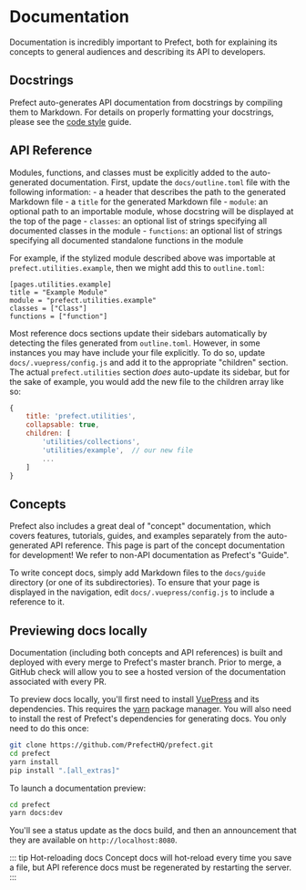 # Documentation

Documentation is incredibly important to Prefect, both for explaining its concepts to general audiences and describing its API to developers.

## Docstrings

Prefect auto-generates API documentation from docstrings by compiling them to Markdown. For details on properly formatting your docstrings, please see the [code style](./style.md#docstrings) guide.

## API Reference

Modules, functions, and classes must be explicitly added to the auto-generated documentation. First, update the `docs/outline.toml` file with the following information: - a header that describes the path to the generated Markdown file - a `title` for the generated Markdown file - `module`: an optional path to an importable module, whose docstring will be displayed at the top of the page - `classes`: an optional list of strings specifying all documented classes in the module - `functions`: an optional list of strings specifying all documented standalone functions in the module

For example, if the stylized module described above was importable at `prefect.utilities.example`, then we might add this to `outline.toml`:

```
[pages.utilities.example]
title = "Example Module"
module = "prefect.utilities.example"
classes = ["Class"]
functions = ["function"]
```

Most reference docs sections update their sidebars automatically by detecting the files generated from `outline.toml`. However, in some instances you may have include your file explicitly. To do so, update `docs/.vuepress/config.js` and add it to the appropriate "children" section. The actual `prefect.utilities` section *does* auto-update its sidebar, but for the sake of example, you would add the new file to the children array like so:

```javascript
{
    title: 'prefect.utilities',
    collapsable: true,
    children: [
        'utilities/collections',
        'utilities/example',  // our new file
        ...
    ]
}
```

## Concepts

Prefect also includes a great deal of "concept" documentation, which covers features, tutorials, guides, and examples separately from the auto-generated API reference. This page is part of the concept documentation for development! We refer to non-API documentation as Prefect's "Guide".

To write concept docs, simply add Markdown files to the `docs/guide` directory (or one of its subdirectories). To ensure that your page is displayed in the navigation, edit `docs/.vuepress/config.js` to include a reference to it.

## Previewing docs locally

Documentation (including both concepts and API references) is built and deployed with every merge to Prefect's master branch. Prior to merge, a GitHub check will allow you to see a hosted version of the documentation associated with every PR.

To preview docs locally, you'll first need to install [VuePress](https://vuepress.vuejs.org/) and its dependencies. This requires the [yarn](https://yarnpkg.com/) package manager. You will also need to install the rest of Prefect's dependencies for generating docs. You only need to do this once:

```bash
git clone https://github.com/PrefectHQ/prefect.git
cd prefect
yarn install
pip install ".[all_extras]"
```

To launch a documentation preview:

```bash
cd prefect
yarn docs:dev
```

You'll see a status update as the docs build, and then an announcement that they are available on `http://localhost:8080`.

::: tip Hot-reloading docs
Concept docs will hot-reload every time you save a file, but API reference docs must be regenerated by restarting the server.
:::
